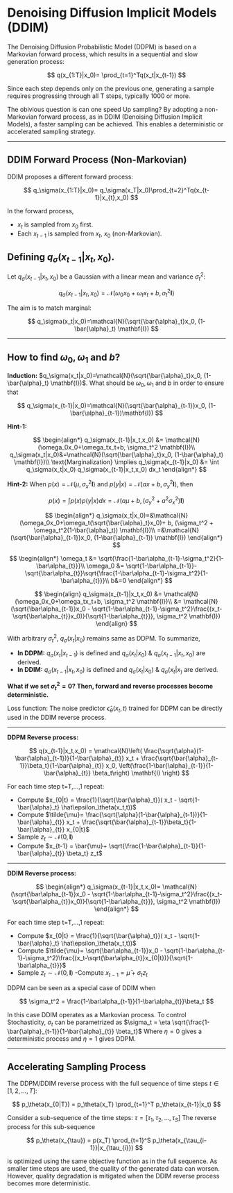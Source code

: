 # Denoising Diffusion Implicit Models (DDIM)
The Denoising Diffusion Probabilistic Model (DDPM) is based on a Markovian forward process, which results in a sequential and slow generation process:

$$
q(x_{1:T}|x_0)= \prod_{t=1}^Tq(x_t|x_{t-1})
$$

Since each step depends only on the previous one, generating a sample requires progressing through all T steps, typically 1000 or more.

The obivious question is can one speed Up sampling?
By adopting a non-Markovian forward process, as in DDIM (Denoising Diffusion Implicit Models), a faster sampling can be achieved. This enables a deterministic or accelerated sampling strategy. 

---

## DDIM Forward Process (Non-Markovian)
DDIM proposes a different forward process:

$$
q_\sigma(x_{1:T}|x_0)= q_\sigma(x_T|x_0)\prod_{t=2}^Tq(x_{t-1}|x_{t},x_0)
$$

In the forward process,
- $x_t$ is sampled from $x_0$ first.
- Each $x_{t-1}$ is sampled from $x_t$, $x_0$ (non-Markovian).

## Defining $q_\sigma(x_{t-1}|x_t,x_0)$.
Let $q_\sigma(x_{t-1}|x_t,x_0)$ be a Gaussian with a linear mean and variance $\sigma_t^2$:

$$
q_\sigma(x_{t-1}|x_t,x_0) = \mathcal{N}(\omega_0x_0+\omega_tx_t+b, \sigma_t^2 \mathbf{I})
$$

The aim is to match marginal:

$$
q_\sigma(x_t|x_0)=\mathcal{N}(\sqrt{\bar{\alpha}_t}x_0, (1-\bar{\alpha}_t) \mathbf{I})
$$

---

## How to find $\omega_0, \omega_1$ and $b$?
**Induction:** $q_\sigma(x_t|x_0)=\mathcal{N}(\sqrt{\bar{\alpha}_t}x_0, (1-\bar{\alpha}_t) \mathbf{I})$. What should be $\omega_0, \omega_1$ and $b$ in order to ensure that 

$$
q_\sigma(x_{t-1}|x_0)=\mathcal{N}(\sqrt{\bar{\alpha}_{t-1}}x_0, (1-\bar{\alpha}_{t-1})\mathbf{I})
$$

**Hint-1:**

$$
\begin{align*}
q_\sigma(x_{t-1}|x_t,x_0) &= \mathcal{N}(\omega_0x_0+\omega_tx_t+b, \sigma_t^2 \mathbf{I})\\
q_\sigma(x_t|x_0)&=\mathcal{N}(\sqrt{\bar{\alpha}_t}x_0, (1-\bar{\alpha}_t) \mathbf{I})\\
\text{Marginalization} \implies  q_\sigma(x_{t-1}|x_0) &= \int q_\sigma(x_t|x_0) q_\sigma(x_{t-1}|x_t,x_0) dx_t
\end{align*}
$$

**Hint-2:** When $p(x) = \mathcal{N}(\mu, \sigma_x^2  \mathbf{I})$ and $p(y|x) = \mathcal{N}(ax+b, \sigma_y^2  \mathbf{I})$, then

$$
p(x) = \int p(x) p(y|x) dx = \mathcal{N}(a\mu + b, (\sigma_y^2+ a^2\sigma_x^2)\mathbf{I})
$$

$$
\begin{align*}
q_\sigma(x_t|x_0)=&\mathcal{N}(\omega_0x_0+\omega_t(\sqrt{\bar{\alpha}_t}x_0)+ b, (\sigma_t^2 + \omega_t^2(1-\bar{\alpha}_t)) \mathbf{I})\\
=&\mathcal{N} (\sqrt{\bar{\alpha}_{t-1}}x_0, (1-\bar{\alpha}_{t-1}) \mathbf{I})
\end{align*}
$$

$$
\begin{align*}
\omega_t &= \sqrt{\frac{1-\bar\alpha_{t-1}-\sigma_t^2}{1-\bar\alpha_{t}}}\\
\omega_0 &= \sqrt{1-\bar\alpha_{t-1}}- \sqrt{\bar\alpha_{t}}\sqrt{\frac{1-\bar\alpha_{t-1}-\sigma_t^2}{1-\bar\alpha_{t}}}\\
b&=0
\end{align*}
$$

$$
\begin{align}
q_\sigma(x_{t-1}|x_t,x_0) &= \mathcal{N}(\omega_0x_0+\omega_tx_t+b, \sigma_t^2 \mathbf{I})\\
&= \mathcal{N}(\sqrt{\bar\alpha_{t-1}}x_0 - \sqrt{1-\bar\alpha_{t-1}-\sigma_t^2}\frac{(x_t-\sqrt{\bar\alpha_{t}}x_0)}{\sqrt{1-\bar\alpha_{t}}}, \sigma_t^2 \mathbf{I})
\end{align}
$$

With arbitrary $\sigma_t^2$, $q_\sigma(x_t|x_0)$ remains same as DDPM.
To summarize, 
- **In DDPM:** $q_\sigma(x_t|x_{t-1})$ is defined and $q_\sigma(x_t|x_0)$ \&  $q_\sigma(x_{t-1}|x_{t},x_0)$ are derived.
- **In DDIM:**  $q_\sigma(x_{t-1}|x_{t},x_0)$ is defined and $q_\sigma(x_t|x_0)$ \&  $q_\sigma(x_t|x_)$ are derived.

**What if we set $\sigma_t^2=0$? Then, forward and reverse processes become deterministic.**

Loss function: The noise predictor $\hat{\epsilon}_\theta(x_t,t)$ trained for DDPM can be directly used in the DDIM reverse process.

---

**DDPM Reverse process:**

$$
q(x_{t-1}|x_t,x_0) = \mathcal{N}\left( \frac{\sqrt{\alpha}(1-\bar{\alpha}_{t-1})}{1-\bar{\alpha}_{t}} x_t + \frac{\sqrt{\bar{\alpha}_{t-1}}\beta_t}{1-\bar{\alpha}_{t}} x_0, \left(\frac{1-\bar{\alpha}_{t-1}}{1-\bar{\alpha}_{t}} \beta_t\right) \mathbf{I} \right)
$$

For each time step t=T,...,1 repeat:
- Compute $x_{0|t} = \frac{1}{\sqrt{\bar{\alpha}_t}}( x_t - \sqrt{1-\bar{\alpha}_t} \hat\epsilon_\theta(x_t,t))$
- Compute $\tilde{\mu}= \frac{\sqrt{\alpha}(1-\bar{\alpha}_{t-1})}{1-\bar{\alpha}_{t}} x_t + \frac{\sqrt{\bar{\alpha}_{t-1}}\beta_t}{1-\bar{\alpha}_{t}} x_{0|t}$
- Sample $z_t \sim \mathcal{N}(0,\mathbf{I})$
- Compute $x_{t-1} = \bar{\mu}+ \sqrt{\frac{1-\bar{\alpha}_{t-1}}{1-\bar{\alpha}_{t}} \beta_t} z_t$


---

**DDIM Reverse process:**

$$
\begin{align*}
q_\sigma(x_{t-1}|x_t,x_0)= \mathcal{N}(\sqrt{\bar\alpha_{t-1}}x_0 - \sqrt{1-\bar\alpha_{t-1}-\sigma_t^2}\frac{(x_t-\sqrt{\bar\alpha_{t}}x_0)}{\sqrt{1-\bar\alpha_{t}}}, \sigma_t^2 \mathbf{I})
\end{align*}
$$


For each time step t=T,...,1 repeat:
- Compute $x_{0|t} = \frac{1}{\sqrt{\bar{\alpha}_t}}( x_t - \sqrt{1-\bar{\alpha}_t} \hat\epsilon_\theta(x_t,t))$
- Compute $\tilde{\mu}= \sqrt{\bar\alpha_{t-1}}x_0 - \sqrt{1-\bar\alpha_{t-1}-\sigma_t^2}\frac{(x_t-\sqrt{\bar\alpha_{t}}x_{0|t})}{\sqrt{1-\bar\alpha_{t}}}$
- Sample $z_t \sim \mathcal{N}(0,\mathbf{I})$
-Compute $x_{t-1} = \bar{\mu}+ \sigma_t z_t$

DDPM can be seen as a special case of DDIM when

$$ 
\sigma_t^2 = \frac{1-\bar\alpha_{t-1}}{1-\bar\alpha_{t}}\beta_t
$$

In this case DDIM operates as a Markovian process. 
To control Stochasticity, $\sigma_t$ can be parametrized as $\sigma_t = \eta  \sqrt{\frac{1-\bar{\alpha}_{t-1}}{1-\bar{\alpha}_{t}} \beta_t}$
Where $\eta=0$ gives a deterministic process and $\eta=1$ gives DDPM.

---

## Accelerating Sampling Process
The DDPM/DDIM reverse process with the full sequence of time steps $t \in [1,2,...,T]$:

$$
p_\theta(x_{0|T}) = p_\theta(x_T) \prod_{t=1}^T p_\theta(x_{t-1}|x_t)
$$

Consider a sub-sequence of the time steps: $\tau = [\tau_1, \tau_2, ..., \tau_S]$
The reverse process for this sub-sequence

$$
p_\theta(x_{\tau}) = p(x_T) \prod_{t=1}^S p_\theta(x_{\tau_{i-1}}|x_{\tau_{i}})
$$

is optimized using the same objective function as in the full sequence.
As smaller time steps are used, the quality of the generated data can worsen. However, quality degradation is mitigated when the DDIM reverse process becomes more deterministic.